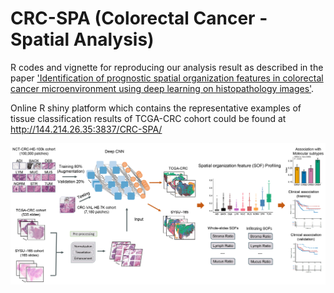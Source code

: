 # CRC-SPA (Colorectal Cancer - Spatial Analysis)

R codes and vignette for reproducing our analysis result as described in the paper ['Identification of prognostic spatial organization features in colorectal cancer microenvironment using deep learning on histopathology images'](https://www.sciencedirect.com/science/article/pii/S2590124921000043). 

Online R shiny platform which contains the representative examples of tissue classification results of TCGA-CRC cohort could be found at http://144.214.26.35:3837/CRC-SPA/

<img src="/figure/workflow.png">
